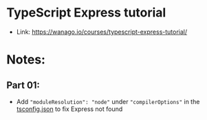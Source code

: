# TypeScript Express tutorial
- Link: https://wanago.io/courses/typescript-express-tutorial/
# Notes:
## Part 01:
- Add `"moduleResolution": "node"` under `"compilerOptions"` in the [tsconfig.json](tsconfig.json) to fix Express not found